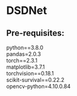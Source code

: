 # DSDNet
## Pre-requisites:
python==3.8.0  <br> 
pandas=2.0.3   <br> 
torch==2.3.1 <br> 
matplotlib=3.7.1 <br> 
torchvision==0.18.1 <br> 
scikit-survival==0.22.2<br>
opencv-python=4.10.0.84
